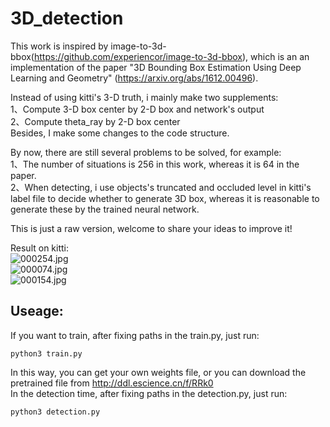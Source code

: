 # 3D_detection
This work is inspired by image-to-3d-bbox(https://github.com/experiencor/image-to-3d-bbox), which is an an implementation of the paper "3D Bounding Box Estimation Using Deep Learning and Geometry" (https://arxiv.org/abs/1612.00496).

Instead of using kitti's 3-D truth, i mainly make two supplements:    
1、Compute 3-D box center by 2-D box and network's output  
2、Compute theta_ray by 2-D box center  
Besides, I make some changes to the code structure.

By now, there are still several problems to be solved, for example:  
1、The number of situations is 256 in this work, whereas it is 64 in the paper.  
2、When detecting, i use objects's truncated and occluded level in kitti's label file to decide whether to generate 3D box, whereas it is reasonable to generate these by the trained neural network.

This is just a raw version, welcome to share your ideas to improve it!

Result on kitti:  
![000254.jpg](https://github.com/cersar/3D_detection/blob/master/output/000254.jpg)  
![000074.jpg](https://github.com/cersar/3D_detection/blob/master/output/000074.jpg)  
![000154.jpg](https://github.com/cersar/3D_detection/blob/master/output/000154.jpg)  
## Useage:

If you want to train, after fixing paths in the train.py, just run:
<pre><code>python3 train.py
</code></pre>
In this way, you can get your own weights file, or you can download the pretrained file from  http://ddl.escience.cn/f/RRk0  
In the detection time, after fixing paths in the detection.py, just run:
<pre><code>python3 detection.py
</code></pre>

